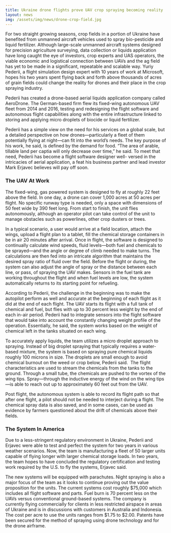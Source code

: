 ```yaml
---
title: Ukraine drone flights prove UAV crop spraying becoming reality
layout: news
img: /assets/img/news/drone-crop-field.jpg
---
```

For two straight growing seasons, crop fields in a portion of Ukraine have benefited from unmanned aircraft vehicles used to spray bio-pesticide and liquid fertilizer. Although large-scale unmanned aircraft systems designed for precision agriculture surveying, data collection or liquids application have long caught the eye of investors, crop experts and UAS operators, the viable economic and logistical connection between UAVs and the ag field has yet to be made in a significant, repeatable and scalable way. Yuriy Pederii, a flight simulation design expert with 10 years of work at Microsoft, hopes his two years spent flying back and forth above thousands of acres of grain fields could change the reality for drones and their place in the crop spraying industry.

Pederii has created a drone-based aerial liquids application company called AeroDrone. The German-based firm flew its fixed-wing autonomous UAV fleet from 2014 and 2016, testing and redesigning the flight software and autonomous flight capabilities along with the entire infrastructure linked to storing and applying micro droplets of biocide or liquid fertilizer.

Pederii has a simple view on the need for his services on a global scale, but a detailed perspective on how drones—particularly a fleet of them potentially flying at night—can fit into the world’s needs. The key purpose of his work, he said, is defined by the demand for food. “The area of arable, tillable land per captia will only decrease over time,” he said. To meet that need, Pederii has become a flight software designer well- versed in the intricacies of aerial application, a feat his business partner and lead investor Mark Erjavec believes will pay off soon.


### The UAV At Work

 The fixed-wing, gas powered system is designed to fly at roughly 22 feet above the field. In one day, a drone can cover 1,000 acres at 50 acres per flight. No specific runway type is needed, only a space with dimensions of 50 feet wide by 390 feet long. From start to finish, the unit flies autonomously, although an operator pilot can take control of the unit to manage obstacles such as powerlines, other crop dusters or trees.

In a typical scenario, a user would arrive at a field location, attach the wings, upload a flight plan to a tablet, fill the chemical storage containers in be in air 20 minutes after arrival. Once in flight, the software is designed to continually calculate wind speeds, fluid levels—both fuel and chemicals to be sprayed—and the angle or degree of climb needed to make turns. The calculations are then fed into an intricate algorithm that maintains the desired spray ratio of fluid over the field. Before the flight or during, the system can also adjust the angle of spray or the distance between each line, or pass, of spraying the UAV makes. Sensors in the fuel tank are working throughout the flight and when fuel levels are low, the system automatically returns to its starting point for refueling.

According to Pederii, the challenge in the beginning was to make the autopilot perform as well and accurate at the beginning of each flight as it did at the end of each flight. The UAV starts its flight with a full tank of chemical and fuel, but flies with up to 30 percent less weight by the end of each in-air period. Pederii had to integrate sensors into the flight software that would take into account the constantly changing weight profile of the operation. Essentially, he said, the system works based on the weight of chemical left in the tanks situated on each wing.


To accurately apply liquids, the team utilizes a micro droplet approach to spraying. Instead of big droplet spraying that typically requires a water-based mixture, the system is based on spraying pure chemical liquids roughly 100 microns in size. The droplets are small enough to avoid chemical burnout on the weed or crop below, Pederii said.
​
The flight characteristics are used to stream the chemicals from the tanks to the ground. Through a small tube, the chemicals are pushed to the vortex of the wing tips. Spray—through the inductive energy of the wind on the wing tips—is able to reach out up to approximately 60 feet out from the UAV.

Post flight, the autonomous system is able to record its flight path so that after one flight, a pilot should not be needed to interject during a flight. The chemical spray data is also saved, and in some cases, can be used as evidence by farmers questioned about the drift of chemicals above their fields.

### The System In America

Due to a less-stringent regulatory environment in Ukraine, Pederii and Erjavec were able to test and perfect the system for two years in various weather scenarios. Now, the team is manufacturing a fleet of 50 larger units capable of flying longer with larger chemical storage loads. In two years, the team hopes to have concluded the regulatory certification and testing work required by the U.S. to fly the systems, Erjavec said.​

The new systems will be equipped with parachutes. Night spraying is also a major focus of the team as it looks to continue proving out the value proposition for the units. The current systems cost roughly $75,000 which includes all flight software and parts. Fuel burn is 70 percent less on the UAVs versus conventional ground-based systems. The company is currently flying commercially for clients in less restricted airspace in areas of Ukraine and is in discussions with customers in Australia and Indonesia. The cost per acre to use the units ranges from $1.75 to $2.00. Patents have been secured for the method of spraying using drone technology and for the drone airframe.